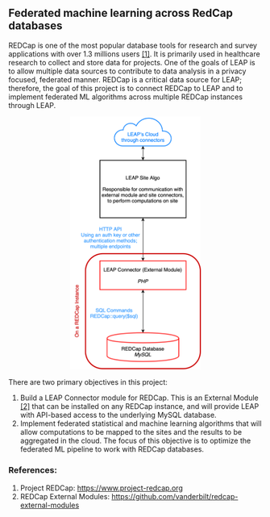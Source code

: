 ## Federated machine learning across RedCap databases

REDCap is one of the most popular database tools for research and survey applications with over 1.3 millions users [[1]](https://www.project-redcap.org). It is primarily used in healthcare research to collect and store data for projects. One of the goals of LEAP is to allow multiple data sources to contribute to data analysis in a privacy focused, federated manner. REDCap is a critical data source for LEAP; therefore, the goal of this project is to connect REDCap to LEAP and to implement federated ML algorithms across multiple REDCap instances through LEAP. 

<p align="center">
  <img width="260" src="assets/diagrams/LEAP-REDCap.png">
</p>

There are two primary objectives in this project:
1. Build a LEAP Connector module for REDCap. This is an External Module [[2]](https://github.com/vanderbilt/redcap-external-modules) that can be installed on any REDCap instance, and will provide LEAP with API-based access to the underlying MySQL database.
2. Implement federated statistical and machine learning algorithms that will allow computations to be mapped to the sites and the results to be aggregated in the cloud. The focus of this objective is to optimize the federated ML pipeline to work with REDCap databases.

### References:
1. Project REDCap: https://www.project-redcap.org
2. REDCap External Modules: https://github.com/vanderbilt/redcap-external-modules
